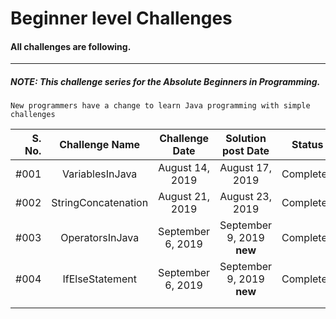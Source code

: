 # Beginner level Challenges 

#### All challenges are following.

-------------------------------------------------

##### NOTE: _This challenge series for the Absolute Beginners in Programming._

    New programmers have a change to learn Java programming with simple challenges 

| S. No.    | Challenge Name      |   Challenge Date    | Solution post Date                 |   Status   |
| ---:      |        :---:        |        :---:        |        :---:                       |    :---:   |
|   #001    |  VariablesInJava    |   August 14, 2019   |  August 17, 2019                   | Completed  |
|   #002    |  StringConcatenation|   August 21, 2019   |  August 23, 2019                   | Completed  |
|   #003    |  OperatorsInJava    |  September 6, 2019  |  September 9, 2019 __new__         | Completed  |
|   #004    |  IfElseStatement    |  September 6, 2019  |  September 9, 2019 __new__         | Completed  |
|           |                     |                     |                                    |            |
|           |                     |                     |                                    |            |